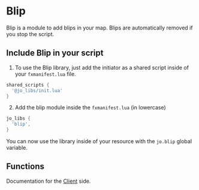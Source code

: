 # Blip

Blip is a module to add blips in your map. Blips are automatically removed if you stop the script.

## Include Blip in your script

1. To use the Blip library, just add the initiator as a shared script inside of your `fxmanifest.lua` file.
```lua
shared_scripts {
  '@jo_libs/init.lua'
}
```
2. Add the blip module inside the `fxmanifest.lua` (in lowercase)
```lua
jo_libs {
  'blip',
}
```
You can now use the library inside of your resource with the `jo.blip` global variable.

## Functions

Documentation for the [Client](./client.md) side.  